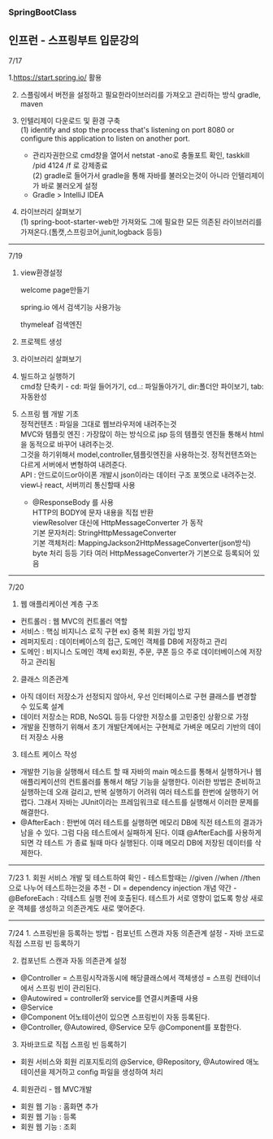 ### SpringBootClass
## 인프런 - 스프링부트 입문강의     
7/17

1.https://start.spring.io/ 활용   

2. 스플링에서 버전을 설정하고 필요한라이브러리를 가져오고 관리하는 방식
   gradle, maven   

3. 인텔리제이 다운로드 및 환경 구축   
   (1) identify and stop the process that's listening on port 8080 or configure this application to listen on another port.   
    - 관리자권한으로 cmd창을 열어서  netstat -ano로 충돌포트 확인, taskkill /pid 4124 /f 로 강제종료   
   (2) gradle로 들어가서 gradle을 통해 자바를 불러오는것이 아니라 인텔리제이가 바로 불러오게 설정   
    - Gradle > IntelliJ IDEA   

4. 라이브러리 살펴보기   
   (1) spring-boot-starter-web만 가져와도 그에 필요한 모든 의존된 라이브러리를 가져온다.(톰캣,스프링코어,junit,logback 등등)   
   
  <hr/>
7/19   

1. view환경설정   

   welcome page만들기   

   spring.io 에서 검색기능 사용가능   

   thymeleaf 검색엔진   

2. 프로젝트 생성   
3. 라이브러리 살펴보기   
4. 빌드하고 실행하기   
   cmd창 단축키 -  cd: 파일 들어가기, cd..: 파일돌아가기, dir:폴더안 파이보기, tab:자동완성   
   

5. 스프링 웹 개발 기초   
   정적컨텐츠 : 파일을 그대로 웹브라우저에 내려주는것   
   MVC와 템플릿 엔진 : 가장많이 하는 방식으로 jsp 등의 템플릿 엔진들 통해서 html을 동적으로 바꾸어 내려주는것.    
                     그것을 하기위해서 model,controller,템플릿엔진을 사용하는것. 정적컨텐츠와는 다르게 서버에서 변형하여 내려준다.   
   API : 안드로이드or아이폰 개발시 json이라는 데이터 구조 포멧으로 내려주는것. view나 react, 서버끼리 통신할때 사용   
      - @ResponseBody 를 사용   
        HTTP의 BODY에 문자 내용을 직접 반환   
        viewResolver 대신에 HttpMessageConverter 가 동작   
        기본 문자처리: StringHttpMessageConverter   
        기본 객체처리: MappingJackson2HttpMessageConverter(json방식)   
        byte 처리 등등 기타 여러 HttpMessageConverter가 기본으로 등록되어 있음   
        
        

<hr/>
 7/20

1. 웹 애플리케이션 계층 구조
 - 컨트롤러 : 웹 MVC의 컨트롤러 역할
 - 서비스 : 핵심 비지니스 로직 구현 ex) 중복 회원 가입 방지
 - 레퍼지토리 : 데이터베이스의 접근, 도메인 객체를 DB에 저장하고 관리 
 - 도메인 : 비지니스 도메인 객체 ex)회원, 주문, 쿠폰 등으 주로 데이터베이스에 저장하고 관리됨

2. 클래스 의존관계
 - 아직 데이터 저장소가 선정되지 않아서, 우선 인터페이스로 구현 클래스를 변경할 수 있도록 설계
 - 데이터 저장소는 RDB, NoSQL 등등 다양한 저장소를 고민중인 상황으로 가정
 - 개발을 진행하기 위해서 초기 개발단계에서는 구현체로 가벼운 메모리 기반의 데이터 저장소 사용

3. 테스트 케이스 작성
 - 개발한 기능을 실행해서 테스트 할 때 자바의 main 메소드를 통해서 실행하거나 웹 애플리케이션의 컨트롤러를 통해서 해당 기능을 실행한다.
   이러한 방법은 준비하고 실행하는데 오래 걸리고, 반복 실행하기 어려워 여러 테스트를 한번에 실행하기 어렵다.
   그래서 자바는 JUnit이라는 프레임워크로 테스트를 실행해서 이러한 문제를 해결한다.
 - @AfterEach : 한번에 여러 테스트를 실행하면 메모리 DB에 직전 테스트의 결과가 남을 수 있다. 그럼 다음 테스트에서 실패하게 된다.
                이떄 @AfterEach를 사용하게되면 각 테스트 가 종료 될때 마다 실행된다. 이때 메모리 DB에 저장된 데이터를 삭제한다.
                
<hr/>
7/23
1. 회원 서비스 개발 및 테스트하여 확인
 - 테스트할때는 //given //when //then 으로 나누어 테스트하는것을 추천
 - DI = dependency injection 개념 약간
 - @BeforeEach : 각테스트 실행 전에 호출된다. 테스트가 서로 영향이 없도록 항상 새로운 객체를 생성하고 의존관계도 새로 맺어준다.


<hr/>
7/24
1. 스프링빈을 등록하는 방법
- 컴포넌트 스캔과 자동 의존관계 설정
- 자바 코드로 직접 스프링 빈 등록하기

2. 컴포넌트 스캔과 자동 의존관계 설정 
 - @Controller = 스프링시작과동시에 해당클래스에서 객체생성 = 스프링 컨테이너에서 스프링 빈이 관리된다.
 - @Autowired = controller와 service를 연결시켜줄때 사용
 - @Service
 - @Component 어노테이션이 있으면 스프링빈이 자동 등록된다.
 - @Controller, @Autowired, @Service 모두 @Component를 포함한다.

3. 자바코드로 직접 스프링 빈 등록하기
 - 회원 서비스와 회원 리포지토리의 @Service, @Repository, @Autowired 애노테이션을 제거하고 
    config 파일을 생성하여 처리
   
4. 회원관리  - 웹 MVC개발
 - 회원 웹 기능 : 홈화면 추가
 - 회원 웹 기능 : 등록
 - 회원 웹 기능 : 조회

